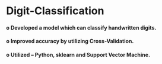# Digit-Classification

#### o Developed a model which can classify handwritten digits.
#### o Improved accuracy by utilizing Cross-Validation.
#### o Utilized – Python, sklearn and Support Vector Machine.
